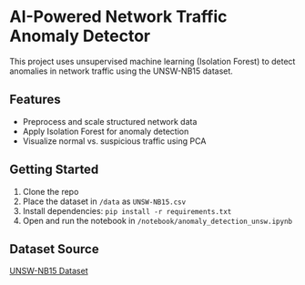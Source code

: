 # AI-Powered Network Traffic Anomaly Detector

This project uses unsupervised machine learning (Isolation Forest) to detect anomalies in network traffic using the UNSW-NB15 dataset.

## Features
- Preprocess and scale structured network data
- Apply Isolation Forest for anomaly detection
- Visualize normal vs. suspicious traffic using PCA

## Getting Started
1. Clone the repo
2. Place the dataset in `/data` as `UNSW-NB15.csv`
3. Install dependencies: `pip install -r requirements.txt`
4. Open and run the notebook in `/notebook/anomaly_detection_unsw.ipynb`

## Dataset Source
[UNSW-NB15 Dataset](https://research.unsw.edu.au/projects/unsw-nb15-dataset)
